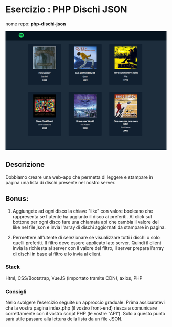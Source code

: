 # Esercizio : PHP Dischi JSON

nome repo: **php-dischi-json**

![screenshot](./img/screenshot-1.png)

## Descrizione

Dobbiamo creare una web-app che permetta di leggere e stampare in pagina una lista di dischi presente nel nostro server.

## Bonus:

1. Aggiungete ad ogni disco la chiave "like" con valore booleano che rappresenta se l'utente ha aggiunto il disco ai preferiti.
   Al click sul bottone per ogni disco fare una chiamata api che cambia il valore del like nel file json e invia l'array di dischi aggiornati da stampare in pagina.

2. Permettere all'utente di selezionare se visualizzare tutti i dischi o solo quelli preferiti. Il filtro deve essere applicato lato server. Quindi il client invia la richiesta al server con il valore del filtro, il server prepara l'array di dischi in base al filtro e lo invia al client.

### Stack

Html, CSS/Bootstrap, VueJS (importato tramite CDN), axios, PHP

### Consigli

Nello svolgere l’esercizio seguite un approccio graduale.
Prima assicuratevi che la vostra pagina index.php (il vostro front-end) riesca a comunicare correttamente con il vostro script PHP (le vostre “API”).
Solo a questo punto sarà utile passare alla lettura della lista da un file JSON.
